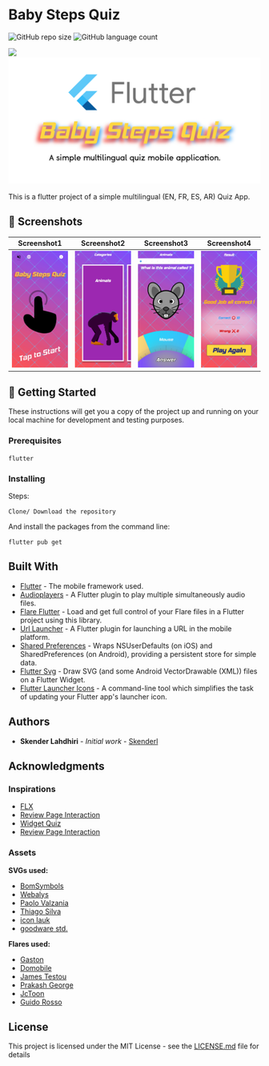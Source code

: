 # Baby Steps Quiz

![GitHub repo size](https://img.shields.io/github/repo-size/skenderl/Flutter-BabyStepsQuiz)
![GitHub language count](https://img.shields.io/github/languages/count/skenderl/Flutter-BabyStepsQuiz)

<a href="https://play.google.com/store/apps/details?id=com.soloduo.baby_quiz">
<img width="200"src="https://lisk.io/assets/svg/download_on_the_play_store_badge.svg">
</a>

<img src="screenshots/card.png">

This is a flutter project of a simple multilingual (EN, FR, ES, AR) Quiz App.

## 📸 Screenshots
Screenshot1 | Screenshot2 | Screenshot3 | Screenshot4
:-------------------------:|:-------------------------:|:-------------------------:|:-------------------------:
<img src="screenshots/screenshot1.png" width="200"/> | <img src="screenshots/screenshot2.png" width="200"/>| <img src="screenshots/screenshot3.png" width="200"/> | <img src="screenshots/screenshot4.png" width="200"/>

## 🏁 Getting Started

These instructions will get you a copy of the project up and running on your local machine for development and testing purposes.

### Prerequisites

```
flutter
```

### Installing

Steps:

```
Clone/ Download the repository
```

And install the packages from the command line:

```
flutter pub get
```

## Built With

* [Flutter](https://flutter.dev/) - The mobile framework used.
* [Audioplayers](https://github.com/luanpotter/audioplayers) - A Flutter plugin to play multiple simultaneously audio files.
* [Flare Flutter](https://github.com/2d-inc/Flare-Flutter) - Load and get full control of your Flare files in a Flutter project using this library.
* [Url Launcher](https://github.com/flutter/plugins/tree/master/packages/url_launcher) - A Flutter plugin for launching a URL in the mobile platform.
* [Shared Preferences](https://github.com/flutter/plugins/tree/master/packages/shared_preferences) - Wraps NSUserDefaults (on iOS) and SharedPreferences (on Android), providing a persistent store for simple data.
* [Flutter Svg](https://github.com/dnfield/flutter_svg) - Draw SVG (and some Android VectorDrawable (XML)) files on a Flutter Widget.
* [Flutter Launcher Icons](https://github.com/fluttercommunity/flutter_launcher_icons) - A command-line tool which simplifies the task of updating your Flutter app's launcher icon.

## Authors

* **Skender Lahdhiri** - *Initial work* - [Skenderl](https://github.com/skenderl)

## Acknowledgments

### Inspirations

* [FLX](https://github.com/HossamElghamry/FLX)
* [Review Page Interaction](https://github.com/supermarcos/flutter-review-page-iteraction)
* [Widget Quiz](https://github.com/mono0926/widget-quiz)
* [Review Page Interaction](https://github.com/supermarcos/flutter-review-page-iteraction)

### Assets

**SVGs used:**

* [BomSymbols](https://www.iconfinder.com/korawan_m)
* [Webalys](https://www.iconfinder.com/webalys)
* [Paolo Valzania](https://www.iconfinder.com/Spot)
* [Thiago Silva](https://www.iconfinder.com/thiagopontes)
* [icon lauk](https://www.iconfinder.com/andhikairfani)
* [goodware std.](https://www.iconfinder.com/goodware)

**Flares used:**

* [Gaston](https://www.2dimensions.com/a/budindepan)
* [Domobile](https://www.2dimensions.com/a/domo)
* [James Testou](https://www.2dimensions.com/a/ytesti)
* [Prakash George](https://www.2dimensions.com/a/prakash)
* [JcToon](https://www.2dimensions.com/a/JuanCarlos)
* [Guido Rosso](https://www.2dimensions.com/a/pollux)

## License

This project is licensed under the MIT License - see the [LICENSE.md](LICENSE.md) file for details

